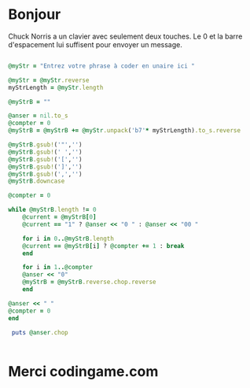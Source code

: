 # Bonjour
  
  Chuck Norris a un clavier avec seulement deux touches.
  Le 0 et la barre d'espacement lui suffisent pour envoyer un message.
  
```ruby runnable

@myStr = "Entrez votre phrase à coder en unaire ici "

@myStr = @myStr.reverse
myStrLength = @myStr.length

@myStrB = ""

@anser = nil.to_s
@compter = 0
@myStrB = @myStrB += @myStr.unpack('b7'* myStrLength).to_s.reverse

@myStrB.gsub!('"','')
@myStrB.gsub!(' ','')
@myStrB.gsub!('[','')
@myStrB.gsub!(']','')
@myStrB.gsub!(',','')
@myStrB.downcase

@compter = 0

while @myStrB.length != 0 
    @current = @myStrB[0] 
    @current == "1" ? @anser << "0 " : @anser << "00 " 

    for i in 0..@myStrB.length
    @current == @myStrB[i] ? @compter += 1 : break
    end

    for i in 1..@compter
    @anser << "0"
    @myStrB = @myStrB.reverse.chop.reverse
    end

@anser << " "
@compter = 0
end 

 puts @anser.chop
 
```

# Merci codingame.com

